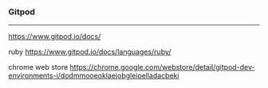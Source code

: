 ### Gitpod
---
https://www.gitpod.io/docs/



ruby
https://www.gitpod.io/docs/languages/ruby/

chrome web store
https://chrome.google.com/webstore/detail/gitpod-dev-environments-i/dodmmooeoklaejobgleioelladacbeki



```
```

```
```

```
```


